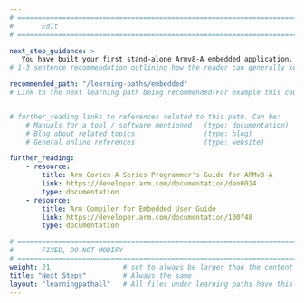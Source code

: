```yaml
---
# ================================================================================
#       Edit
# ================================================================================

next_step_guidance: >
   You have built your first stand-alone Armv8-A embedded application. Why not explore these other embedded software Learning Paths.
# 1-3 sentence recommendation outlining how the reader can generally keep learning about these topics, and a specific explanation of why the next step is being recommended.

recommended_path: "/learning-paths/embedded"
# Link to the next learning path being recommended(For example this could be /learning-paths/server-and-cloud/mongodb).


# further_reading links to references related to this path. Can be:
    # Manuals for a tool / software mentioned   (type: documentation)
    # Blog about related topics                 (type: blog)
    # General online references                 (type: website) 

further_reading:
    - resource:
        title: Arm Cortex-A Series Programmer's Guide for ARMv8-A
        link: https://developer.arm.com/documentation/den0024
        type: documentation
    - resource:
        title: Arm Compiler for Embedded User Guide
        link: https://developer.arm.com/documentation/100748
        type: documentation

# ================================================================================
#       FIXED, DO NOT MODIFY
# ================================================================================
weight: 21                  # set to always be larger than the content in this path, and one more than 'review'
title: "Next Steps"         # Always the same
layout: "learningpathall"   # All files under learning paths have this same wrapper
---
```


